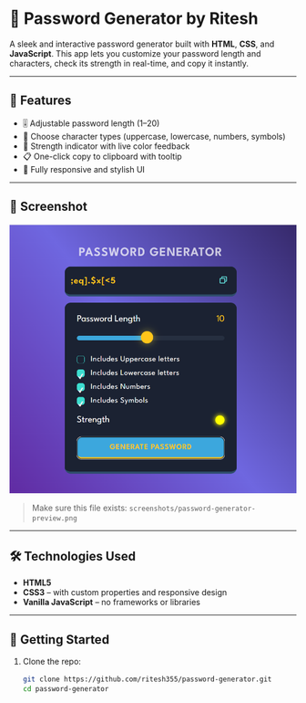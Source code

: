 # 🔐 Password Generator by Ritesh

A sleek and interactive password generator built with **HTML**, **CSS**, and **JavaScript**. This app lets you customize your password length and characters, check its strength in real-time, and copy it instantly.

---

## 🌟 Features

- 🎚 Adjustable password length (1–20)
- 🔡 Choose character types (uppercase, lowercase, numbers, symbols)
- 🎯 Strength indicator with live color feedback
- 📋 One-click copy to clipboard with tooltip
- 🎨 Fully responsive and stylish UI

---

## 📸 Screenshot

![Password Generator](screenshots/password-generator-preview.png)

> Make sure this file exists: `screenshots/password-generator-preview.png`

---

## 🛠 Technologies Used

- **HTML5**
- **CSS3** – with custom properties and responsive design
- **Vanilla JavaScript** – no frameworks or libraries

---

## 🚀 Getting Started

1. Clone the repo:
   ```bash
   git clone https://github.com/ritesh355/password-generator.git
   cd password-generator
